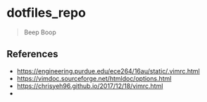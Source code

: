 # dotfiles_repo
> Beep Boop

## References

* https://engineering.purdue.edu/ece264/16au/static/.vimrc.html 
* https://vimdoc.sourceforge.net/htmldoc/options.html
* https://chrisyeh96.github.io/2017/12/18/vimrc.html
* 
